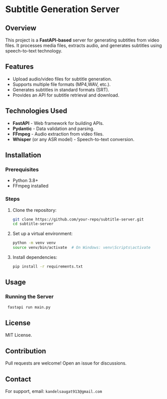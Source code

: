 # Subtitle Generation Server

## Overview
This project is a **FastAPI-based** server for generating subtitles from  video files. It processes media files, extracts audio, and generates subtitles using speech-to-text technology.

## Features
- Upload audio/video files for subtitle generation.
- Supports multiple file formats (MP4,WAV, etc.).
- Generates subtitles in standard formats (SRT).
- Provides an API for subtitle retrieval and download.

## Technologies Used
- **FastAPI** - Web framework for building APIs.
- **Pydantic** - Data validation and parsing.
- **FFmpeg** - Audio extraction from video files.
- **Whisper** (or any ASR model) - Speech-to-text conversion.


## Installation
### Prerequisites
- Python 3.8+
- FFmpeg installed

### Steps
1. Clone the repository:
   ```sh
   git clone https://github.com/your-repo/subtitle-server.git
   cd subtitle-server
   ```
2. Set up a virtual environment:
   ```sh
   python -m venv venv
   source venv/bin/activate  # On Windows: venv\Scripts\activate
   ```
3. Install dependencies:
   ```sh
   pip install -r requirements.txt
   ```

## Usage
### Running the Server
```sh
 fastapi run main.py
```

## License
MIT License.

## Contribution
Pull requests are welcome! Open an issue for discussions.

## Contact
For support, email: `kandelsaugat913@gmail.com`


